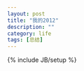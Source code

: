 ```yaml
---
layout: post
title: "我的2012"
description: ""
category: life
tags: [总结]
---
```

{% include JB/setup %}

